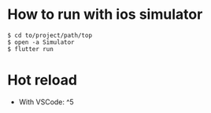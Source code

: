 # How to run with ios simulator
```
$ cd to/project/path/top
$ open -a Simulator
$ flutter run
```

# Hot reload
- With VSCode: ^5